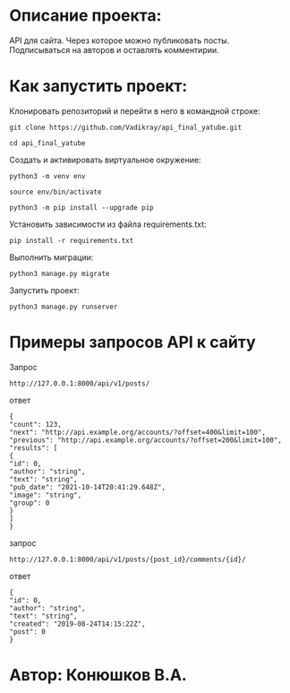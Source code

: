 # Описание проекта:
API для сайта. Через которое можно публиковать посты. Подписываться на авторов и оставлять комментирии.

# Как запустить проект:

Клонировать репозиторий и перейти в него в командной строке:

```
git clone https://github.com/Vadikray/api_final_yatube.git
```
```
cd api_final_yatube
```
Cоздать и активировать виртуальное окружение:
```
python3 -m venv env
```
```
source env/bin/activate
```
```
python3 -m pip install --upgrade pip
```

Установить зависимости из файла requirements.txt:
```
pip install -r requirements.txt
```
Выполнить миграции:
```
python3 manage.py migrate
```
Запустить проект:
```
python3 manage.py runserver
```

# Примеры запросов API к сайту
Запрос
```
http://127.0.0.1:8000/api/v1/posts/
```
ответ
```
{
"count": 123,
"next": "http://api.example.org/accounts/?offset=400&limit=100",
"previous": "http://api.example.org/accounts/?offset=200&limit=100",
"results": [
{
"id": 0,
"author": "string",
"text": "string",
"pub_date": "2021-10-14T20:41:29.648Z",
"image": "string",
"group": 0
}
]
}
```
запрос
```
http://127.0.0.1:8000/api/v1/posts/{post_id}/comments/{id}/
```
ответ
```
{
"id": 0,
"author": "string",
"text": "string",
"created": "2019-08-24T14:15:22Z",
"post": 0
}
```
# Автор: Конюшков В.А.
